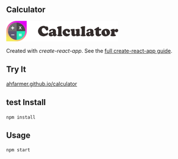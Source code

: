 Calculator
---
<img src="Logotype primary.png" width="60%" height="60%" />

Created with *create-react-app*. See the [full create-react-app guide](https://github.com/facebookincubator/create-react-app/blob/master/packages/react-scripts/template/README.md).



Try It
---
[ahfarmer.github.io/calculator](https://ahfarmer.github.io/calculator/)

test
Install
---

`npm install`



Usage
---

`npm start`
